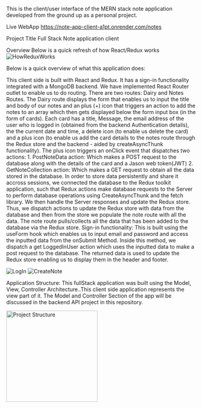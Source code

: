 This is the client/user interface of the MERN stack note application developed from the ground up as a personal project.

Live WebApp
https://note-app-client-a1pt.onrender.com/notes

Project Title
Full Stack Note application client

Overview
Below is a quick refresh of how React/Redux works
![HowReduxWorks](https://github.com/Stephen-Afari/note_app_client/assets/62534292/fb57e1ea-fa3b-443a-9b71-ffd5a8dc7c73)

Below is a quick overview of what this application does:

This client side is built with React and Redux. It has a sign-in functionality integrated with a MongoDB backend. We have implemented React Router outlet to enable us to do routing. There are two routes: Dairy and Notes Routes. The Dairy route displays the form that enables us to input the title and body of our notes and an plus (+) icon that triggers an action to add the notes to an array which then gets displayed below the form input box (in the form of cards). Each card has a title, Message, the email address of the user who is logged in  (obtained from the backend Authentication details), the the current date and time, a delete icon (to enable us delete the card) and a plus icon (to enable us add the card details to the notes route through the Redux store and the backend - aided by createAsyncThunk functionality). The plus icon triggers an onClick event that dispatches two actions: 1. PostNoteData action: Which makes a POST request to the database along with the details of the card and a Jason web token(JWT) 2. GetNoteCollection action: Which makes a GET request to obtain all the data stored in the database.
In order to store data persistently and share it accross sessions, we connected the database to the Redux toolkit application, such that Redux actions make database requests to the Server to perform database operations using CreateAsyncThunk and the fetch library. We then handle the Server responses and update the Redux store. Thus, we dispatch actions to update the Redux store with data from the database and then from the store we populate the note route with all the data.
The note route pulls/collects all the data that has been added to the database via the Redux store.
Sign-in functionality: This is built using the useForm hook which enables us to input email and password and access the inputted data from the onSubmit Method. Inside this method, we dispatch a get LoggedInUser action which uses the inputted data to make a post request to the database. The returned data is used to update the Redux store enabling us to display them in the header and footer.

![LogIn](https://github.com/Stephen-Afari/note_app_client/assets/62534292/8aa1d0d0-74a4-4cd3-999d-a60aa45363cf)
![CreateNote](https://github.com/Stephen-Afari/note_app_client/assets/62534292/356a1989-48e4-438f-82d2-f26287b3723b)

Application Structure:
This fullStack application was built using the Model, View, Controller Architecture..This client side application represents the view part of it. The Model and Controller Section of the app will be discussed in the backend API project in this repository.

<img width="242" alt="Project Structure" src="https://github.com/Stephen-Afari/note_app_client/assets/62534292/7e8b4568-5f50-431b-8a53-bb393a75083f">




